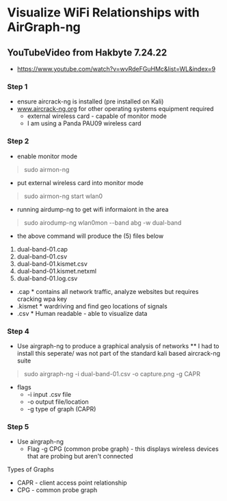 # Visualize WiFi Relationships with AirGraph-ng

## YouTubeVideo from Hakbyte 7.24.22
- https://www.youtube.com/watch?v=wvRdeFGuHMc&list=WL&index=9

### Step 1
- ensure aircrack-ng is installed (pre installed on Kali)
- www.aircrack-ng.org for other operating systems
equipment required
  - external wireless card - capable of monitor mode
  - I am using a Panda PAU09 wireless card

### Step 2
- enable monitor mode
> sudo airmon-ng
- put external wireless card into monitor mode
> sudo airmon-ng start wlan0
- running airdump-ng to get wifi informaiont in the area
> sudo airodump-ng wlan0mon --band abg -w dual-band

- the above command will produce the (5) files below
1. dual-band-01.cap  
2. dual-band-01.csv  
3. dual-band-01.kismet.csv  
4. dual-band-01.kismet.netxml  
5. dual-band-01.log.csv

- .cap * contains all network traffic, analyze websites but requires cracking wpa key
- .kismet * wardriving and find geo locations of signals
- .csv * Human readable - able to visualize data

### Step 4
- Use airgraph-ng to produce a graphical analysis of networks ** I had to install this seperate/ was not part of the standard kali based aircrack-ng suite
> sudo airgraph-ng -i dual-band-01.csv -o capture.png -g CAPR
  - flags
    - -i input .csv file
    - -o output file/location
    - -g type of graph (CAPR)
    
### Step 5
- Use airgraph-ng
  - Flag -g CPG (common probe graph) - this displays wireless devices that are probing but aren't connected
  
Types of Graphs
- CAPR - client access point relationship
- CPG - common probe graph